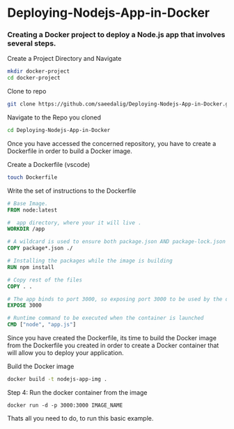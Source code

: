 # Deploying-Nodejs-App-in-Docker

### Creating a Docker project to deploy a Node.js app that involves several steps.



Create a Project Directory and Navigate
```bash
mkdir docker-project
cd docker-project
```

Clone to repo
```bash
git clone https://github.com/saeedalig/Deploying-Nodejs-App-in-Docker.git
```

Navigate to the Repo you cloned
```bash
cd Deploying-Nodejs-App-in-Docker
```

Once you have accessed the concerned repository, you have to create a Dockerfile in order to build  a Docker image.

Create a Dockerfile (vscode)
```bash
touch Dockerfile
```

Write the set of instructions to the Dockerfile

```Dockerfile
# Base Image.
FROM node:latest

#  app directory, where your it will live .
WORKDIR /app

# A wildcard is used to ensure both package.json AND package-lock.json are copied
COPY package*.json ./

# Installing the packages while the image is building
RUN npm install

# Copy rest of the files 
COPY . .

# The app binds to port 3000, so exposing port 3000 to be used by the docker network
EXPOSE 3000

# Runtime command to be executed when the container is launched
CMD ["node", "app.js"]
```

Since you have created the Dockerfile, its time to build the Docker image from the Dockerfile you created in order to create a Docker container that will allow you to deploy your application.

Build the Docker image
```bash
docker build -t nodejs-app-img .
```





Step 4: Run the docker container from the image

```
docker run -d -p 3000:3000 IMAGE_NAME
```

Thats all you need to do, to run this basic example.


